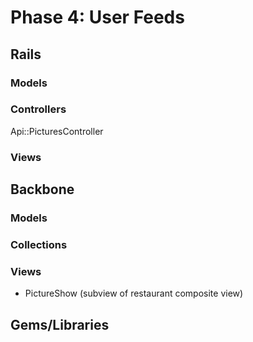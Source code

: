 # Phase 4: User Feeds

## Rails
### Models

### Controllers
Api::PicturesController

### Views

## Backbone
### Models

### Collections

### Views
* PictureShow (subview of restaurant composite view)

## Gems/Libraries
